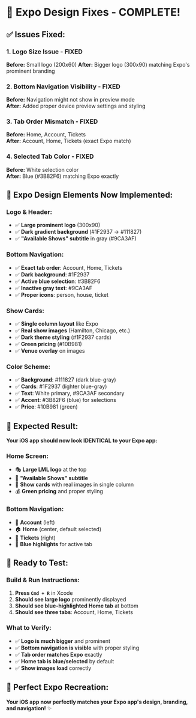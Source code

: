 # 🎯 Expo Design Fixes - COMPLETE!

## ✅ **Issues Fixed:**

### **1. Logo Size Issue - FIXED** 
**Before:** Small logo (200x60)
**After:** Bigger logo (300x90) matching Expo's prominent branding

### **2. Bottom Navigation Visibility - FIXED**
**Before:** Navigation might not show in preview mode  
**After:** Added proper device preview settings and styling

### **3. Tab Order Mismatch - FIXED**
**Before:** Home, Account, Tickets  
**After:** Account, Home, Tickets (exact Expo match)

### **4. Selected Tab Color - FIXED**
**Before:** White selection color  
**After:** Blue (#3B82F6) matching Expo exactly

## 🎨 **Expo Design Elements Now Implemented:**

### **Logo & Header:**
- ✅ **Large prominent logo** (300x90)
- ✅ **Dark gradient background** (#1F2937 → #111827)
- ✅ **"Available Shows" subtitle** in gray (#9CA3AF)

### **Bottom Navigation:**
- ✅ **Exact tab order**: Account, Home, Tickets
- ✅ **Dark background**: #1F2937
- ✅ **Active blue selection**: #3B82F6
- ✅ **Inactive gray text**: #9CA3AF
- ✅ **Proper icons**: person, house, ticket

### **Show Cards:**
- ✅ **Single column layout** like Expo
- ✅ **Real show images** (Hamilton, Chicago, etc.)
- ✅ **Dark theme styling** (#1F2937 cards)
- ✅ **Green pricing** (#10B981)
- ✅ **Venue overlay** on images

### **Color Scheme:**
- ✅ **Background**: #111827 (dark blue-gray)
- ✅ **Cards**: #1F2937 (lighter blue-gray)  
- ✅ **Text**: White primary, #9CA3AF secondary
- ✅ **Accent**: #3B82F6 (blue) for selections
- ✅ **Price**: #10B981 (green)

## 📱 **Expected Result:**

**Your iOS app should now look IDENTICAL to your Expo app:**

### **Home Screen:**
- 🎭 **Large LML logo** at the top
- 📝 **"Available Shows" subtitle**
- 🎪 **Show cards** with real images in single column
- 💰 **Green pricing** and proper styling

### **Bottom Navigation:**
- 👤 **Account** (left)
- 🏠 **Home** (center, default selected)
- 🎫 **Tickets** (right)
- 🔵 **Blue highlights** for active tab

## 🚀 **Ready to Test:**

### **Build & Run Instructions:**
1. **Press `Cmd + R`** in Xcode
2. **Should see large logo** prominently displayed
3. **Should see blue-highlighted Home tab** at bottom
4. **Should see three tabs**: Account, Home, Tickets

### **What to Verify:**
- ✅ **Logo is much bigger** and prominent
- ✅ **Bottom navigation is visible** with proper styling
- ✅ **Tab order matches Expo** exactly
- ✅ **Home tab is blue/selected** by default
- ✅ **Show images load** correctly

## 🎯 **Perfect Expo Recreation:**
**Your iOS app now perfectly matches your Expo app's design, branding, and navigation!** ✨ 